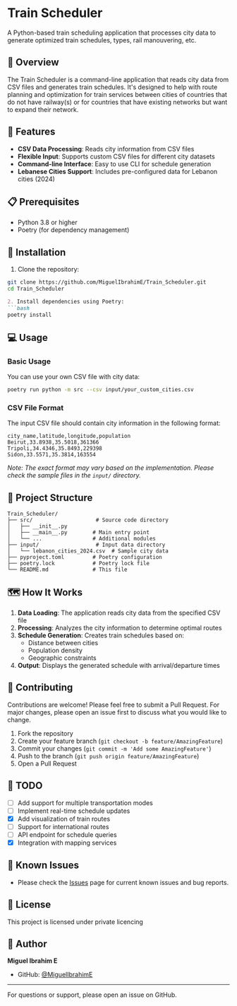 # Train Scheduler

A Python-based train scheduling application that processes city data to generate optimized train schedules, types, rail manouvering, etc. 

## 🚂 Overview

The Train Scheduler is a command-line application that reads city data from CSV files and generates train schedules. It's designed to help with route planning and optimization for train services between  cities of countries that do not have railway(s) or for countries that have existing networks but want to expand their network.

## 🔧 Features

- **CSV Data Processing**: Reads city information from CSV files
- **Flexible Input**: Supports custom CSV files for different city datasets
- **Command-line Interface**: Easy to use CLI for schedule generation
- **Lebanese Cities Support**: Includes pre-configured data for Lebanon cities (2024)

## 📋 Prerequisites

- Python 3.8 or higher
- Poetry (for dependency management)

## 🚀 Installation

1. Clone the repository:
```bash
git clone https://github.com/MiguelIbrahimE/Train_Scheduler.git
cd Train_Scheduler
```

```markdown
2. Install dependencies using Poetry:
```bash
poetry install
```

## 💻 Usage

### Basic Usage

You can use your own CSV file with city data:

```bash
poetry run python -m src --csv input/your_custom_cities.csv
```

### CSV File Format

The input CSV file should contain city information in the following format:

```csv
city_name,latitude,longitude,population
Beirut,33.8938,35.5018,361366
Tripoli,34.4346,35.8493,229398
Sidon,33.5571,35.3814,163554
```

*Note: The exact format may vary based on the implementation. Please check the sample files in the `input/` directory.*

## 📁 Project Structure

```
Train_Scheduler/
├── src/                    # Source code directory
│   ├── __init__.py
│   ├── __main__.py        # Main entry point
│   └── ...                # Additional modules
├── input/                  # Input data directory
│   └── lebanon_cities_2024.csv  # Sample city data
├── pyproject.toml         # Poetry configuration
├── poetry.lock            # Poetry lock file
└── README.md              # This file
```

## 🗺️ How It Works

1. **Data Loading**: The application reads city data from the specified CSV file
2. **Processing**: Analyzes the city information to determine optimal routes
3. **Schedule Generation**: Creates train schedules based on:
   - Distance between cities
   - Population density
   - Geographic constraints
4. **Output**: Displays the generated schedule with arrival/departure times

## 🤝 Contributing

Contributions are welcome! Please feel free to submit a Pull Request. For major changes, please open an issue first to discuss what you would like to change.

1. Fork the repository
2. Create your feature branch (`git checkout -b feature/AmazingFeature`)
3. Commit your changes (`git commit -m 'Add some AmazingFeature'`)
4. Push to the branch (`git push origin feature/AmazingFeature`)
5. Open a Pull Request

## 📝 TODO

- [ ] Add support for multiple transportation modes
- [ ] Implement real-time schedule updates
- [X] Add visualization of train routes
- [ ] Support for international routes
- [ ] API endpoint for schedule queries
- [X] Integration with mapping services

## 🐛 Known Issues

- Please check the [Issues](https://github.com/MiguelIbrahimE/Train_Scheduler/issues) page for current known issues and bug reports.

## 📄 License

This project is licensed under private licencing

## 👤 Author

**Miguel Ibrahim E**

- GitHub: [@MiguelIbrahimE](https://github.com/MiguelIbrahimE)


---

For questions or support, please open an issue on GitHub.
```
